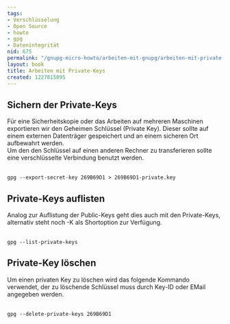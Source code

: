 ```yaml
---
tags:
- Verschlüsselung
- Open Source
- howto
- gpg
- Datenintegrität
nid: 675
permalink: "/gnupg-micro-howto/arbeiten-mit-gnupg/arbeiten-mit-private-keys.html"
layout: book
title: Arbeiten mit Private-Keys
created: 1227815895
---
```

<h2>Sichern der Private-Keys</h2>
Für eine Sicherheitskopie oder das Arbeiten auf mehreren Maschinen exportieren wir den Geheimen Schlüssel (Private Key).
Dieser sollte auf einem externen Datenträger gespeichert und an einem sicheren Ort aufbewahrt werden.<br />
Um den den Schlüssel auf einen anderen Rechner zu transferieren sollte eine verschlüsselte Verbindung benutzt werden.
<br /><br />
<code>
gpg --export-secret-key 269B69D1 > 269B69D1-private.key
</code>

<h2>Private-Keys auflisten</h2>
Analog zur Auflistung der Public-Keys geht dies auch mit den Private-Keys, <br />
alternativ steht noch -K als Shortoption zur Verfügung.
<br /><br />
<code>
gpg --list-private-keys
</code>

<h2>Private-Key löschen</h2>
Um einen privaten Key zu löschen wird das folgende Kommando verwendet, der zu löschende Schlüssel muss durch Key-ID oder EMail angegeben werden.
<br /><br />
<code>
gpg --delete-private-keys 269B69D1
</code>

